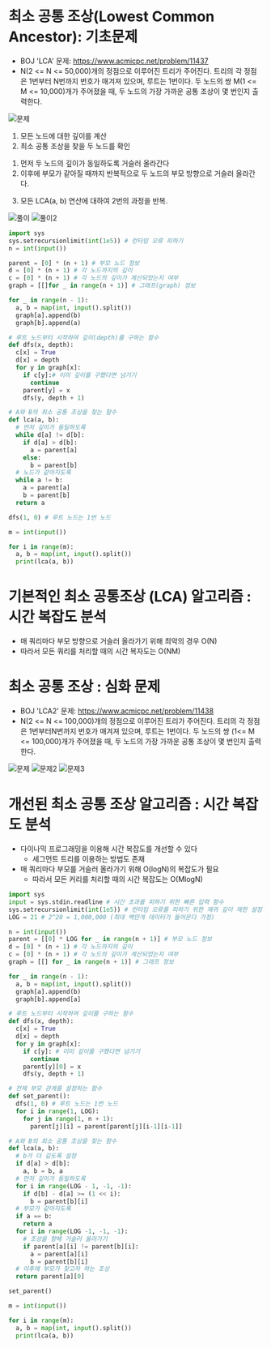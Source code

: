 # 최소 공통 조상(Lowest Common Ancestor): 기초문제
* BOJ 'LCA' 문제: https://www.acmicpc.net/problem/11437
* N(2 <= N <= 50,000)개의 정점으로 이루어진 트리가 주어진다. 트리의 각 정점은 1번부터 N번까지 번호가 매겨져 있으며, 루트는 1번이다. 두 노드의 쌍 M(1 <= M <= 10,000)개가 주어졌을 때, 두 노드의 가장 가까운 공통 조상이 몇 번인지 출력한다.

![문제](./%ED%99%94%EB%A9%B4%20%EC%BA%A1%EC%B2%98%202022-07-20%20175623.png)

1. 모든 노드에 대한 깊이를 계산
2. 최소 공통 조상을 찾을 두 노드를 확인
  1) 먼저 두 노드의 깊이가 동일하도록 거슬러 올라간다
  2) 이후에 부모가 같아질 때까지 반복적으로 두 노드의 부모 방향으로 거슬러 올라간다.
3. 모든 LCA(a, b) 연산에 대하여 2번의 과정을 반복.

![풀이](./%ED%99%94%EB%A9%B4%20%EC%BA%A1%EC%B2%98%202022-07-20%20180016.png)
![풀이2](./%ED%99%94%EB%A9%B4%20%EC%BA%A1%EC%B2%98%202022-07-20%20180045.png)

```python
import sys
sys.setrecursionlimit(int(1e5)) # 런타임 오류 피하기
n = int(input())

parent = [0] * (n + 1) # 부모 노드 정보
d = [0] * (n + 1) # 각 노드까지의 깊이
c = [0] * (n + 1) # 각 노드의 깊이가 계산되었는지 여부
graph = [[]for _ in range(n + 1)] # 그래프(graph) 정보

for _ in range(n - 1):
  a, b = map(int, input().split())
  graph[a].append(b)
  graph[b].append(a)

# 루트 노드부터 시작하여 깊이(depth)를 구하는 함수
def dfs(x, depth):
  c[x] = True
  d[x] = depth
  for y in graph[x]:
    if c[y]:# 이미 깊이를 구했다면 넘기기
      continue
    parent[y] = x
    dfs(y, depth + 1)

# A와 B의 최소 공통 조상을 찾는 함수
def lca(a, b):
  # 먼저 깊이가 동일하도록
  while d[a] != d[b]:
    if d[a] > d[b]:
      a = parent[a]
    else:
      b = parent[b]
  # 노드가 같아지도록
  while a != b:
    a = parent[a]
    b = parent[b]
  return a

dfs(1, 0) # 루트 노드는 1번 노드

m = int(input())

for i in range(m):
  a, b = map(int, input().split())
  print(lca(a, b))

```

# 기본적인 최소 공통조상 (LCA) 알고리즘 : 시간 복잡도 분석
* 매 쿼리마다 부모 방향으로 거슬러 올라가기 위해 최악의 경우 O(N)
* 따라서 모든 쿼리를 처리할 때의 시간 복자도는 O(NM)

# 최소 공통 조상 : 심화 문제
* BOJ 'LCA2' 문제: https://www.acmicpc.net/problem/11438
* N(2 <= N <= 100,000)개의 정점으로 이루어진 트리가 주어진다. 트리의 각 정점은 1번부터N번까지 번호가 매겨져 있으며, 루트는 1번이다. 두 노드의 쌍 (1<= M <= 100,000)개가 주어졌을 때, 두 노드의 가장 가까운 공통 조상이 몇 번인지 출력한다.


![문제](./%ED%99%94%EB%A9%B4%20%EC%BA%A1%EC%B2%98%202022-07-20%20181218.png)
![문제2](./%ED%99%94%EB%A9%B4%20%EC%BA%A1%EC%B2%98%202022-07-20%20181233.png)
![문제3](./%ED%99%94%EB%A9%B4%20%EC%BA%A1%EC%B2%98%202022-07-20%20181431.png)

# 개선된 최소 공통 조상 알고리즘 : 시간 복잡도 분석
* 다이나믹 프로그래밍을 이용해 시간 복잡도를 개선할 수 있다
  - 세그먼트 트리를 이용하는 방법도 존재
* 매 쿼리마다 부모를 거슬러 올라가기 위해 O(logN)의 복잡도가 필요
  - 따라서 모든 커리를 처리할 때의 시간 복잡도는 O(MlogN)

```python
import sys
input = sys.stdin.readline # 시간 초과를 피하기 위한 빠른 입력 함수
sys.setrecursionlimit(int(1e5)) # 런타임 오류를 피하기 위한 재귀 깊이 제한 설정
LOG = 21 # 2^20 = 1,000,000 (최대 백만개 데이터가 들어온다 가정)

n = int(input())
parent = [[0] * LOG for _ in range(n + 1)] # 부모 노드 정보
d = [0] * (n + 1) # 각 노드까지의 깊이
c = [0] * (n + 1) # 각 노드의 깊이가 계산되었는지 여부
graph = [[] for _ in range(n + 1)] # 그래프 정보

for _ in range(n - 1):
  a, b = map(int, input().split())
  graph[a].append(b)
  graph[b].append[a]

# 루트 노드부터 시작하여 깊이를 구하는 함수
def dfs(x, depth):
  c[x] = True
  d[x] = depth
  for y in graph[x]:
    if c[y]: # 이미 깊이를 구했다면 넘기기
      continue
    parent[y][0] = x
    dfs(y, depth + 1)

# 전체 부모 관계를 설정하는 함수
def set_parent():
  dfs(1, 0) # 루트 노드는 1번 노드
  for i in range(1, LOG):
    for j in range(1, n + 1):
      parent[j][i] = parent[parent[j][i-1][i-1]]

# A와 B의 최소 공통 조상을 찾는 함수
def lca(a, b):
  # b가 더 깊도록 설정
  if d[a] > d[b]:
    a, b = b, a
  # 먼저 깊이가 동일하도록
  for i in range(LOG - 1, -1, -1):
    if d[b] - d[a] >= (1 << i):
      b = parent[b][i]
  # 부모가 같아지도록
  if a == b:
    return a
  for i in range(LOG -1, -1, -1):
    # 조상을 향해 거슬러 올라가기
    if parent[a][i] != parent[b][i]:
      a = parent[a][i]
      b = parent[b][i]
  # 이후에 부모가 찾고자 하는 조상
  return parent[a][0]

set_parent()

m = int(input())

for i in range(m):
  a, b = map(int, input().split())
  print(lca(a, b))

```